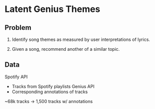 # Latent Genius Themes

## Problem

1. Identify song themes as measured by user interpretations of lyrics.

2. Given a song, recommend another of a similar topic.

## Data

Spotify API
 - Tracks from Spotify playlists
Genius API
 - Corresponding annotations of tracks

~68k tracks -> 1,500 tracks w/ annotations



